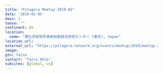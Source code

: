 ```yaml
---
title: "Pitagora Meetup 2019-02"
date: '2019-02-05'
days: 1
tease: ""
continent: AS
location:
  name: "理化学研究所革新知能統合研究センター (東京), Japan"
location_url:
external_url: "https://pitagora-network.org/events/meetup/2019/meetup-201902"
image:
gtn: false
contact: "Tazro Ohta"
subsites: [global, us]
---
```

